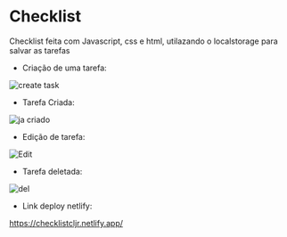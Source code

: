 # Checklist 

Checklist feita com Javascript, css e html, utilazando o localstorage para salvar as tarefas

* Criação de uma tarefa:

![create task](https://user-images.githubusercontent.com/95532270/159797535-a52cda6a-a31a-4624-8c12-67cd55aca982.JPG)

* Tarefa Criada:

![ja criado](https://user-images.githubusercontent.com/95532270/159797831-f6842562-8076-4a5e-8424-d92ad0999949.JPG)

* Edição de tarefa:

![Edit](https://user-images.githubusercontent.com/95532270/159797900-b83b9d40-1cd1-438d-836b-2fbd1fa7ffad.JPG)

* Tarefa deletada: 

![del](https://user-images.githubusercontent.com/95532270/159798055-730b9286-1ed0-402e-b644-997f4d0052dc.JPG)

* Link deploy netlify:

https://checklistcljr.netlify.app/
